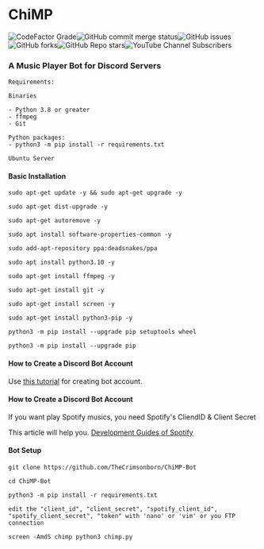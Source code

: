 # ChiMP
<img alt="CodeFactor Grade" src="https://img.shields.io/codefactor/grade/github/TheCrimsonborn/ChiMP-Bot"><img alt="GitHub commit merge status" src="https://img.shields.io/github/commit-status/TheCrimsonborn/ChiMP-Bot/master/d01be7faeaf04acd9309bab0db2310501496b600"><img alt="GitHub issues" src="https://img.shields.io/github/issues/TheCrimsonborn/ChiMP-Bot"><img alt="GitHub forks" src="https://img.shields.io/github/forks/TheCrimsonborn/ChiMP-Bot"><img alt="GitHub Repo stars" src="https://img.shields.io/github/stars/TheCrimsonborn/ChiMP-Bot"><img alt="YouTube Channel Subscribers" src="https://img.shields.io/youtube/channel/subscribers/UCjOfbpmrkaY8ziBi1k_WBRQ?style=flat">




### A Music Player Bot for Discord Servers

```
Requirements:

Binaries

- Python 3.8 or greater 
- ffmpeg
- Git 

Python packages:
- python3 -m pip install -r requirements.txt

Ubuntu Server
```
#### Basic Installation

```
sudo apt-get update -y && sudo apt-get upgrade -y

sudo apt-get dist-upgrade -y

sudo apt-get autoremove -y

sudo apt install software-properties-common -y

sudo add-apt-repository ppa:deadsnakes/ppa

sudo apt install python3.10 -y

sudo apt-get install ffmpeg -y

sudo apt-get install git -y

sudo apt-get install screen -y

sudo apt-get install python3-pip -y

python3 -m pip install --upgrade pip setuptools wheel

python3 -m pip install --upgrade pip

```

#### How to Create a Discord Bot Account

Use [this tutorial](https://www.freecodecamp.org/news/create-a-discord-bot-with-python/) for creating bot account.

#### How to Create a Discord Bot Account
If you want play Spotify musics, you need Spotify's CliendID & Client Secret

This article will help you. [Development Guides of Spotify](https://developer.spotify.com/documentation/general/guides/authorization/app-settings/)

#### Bot Setup

```
git clone https://github.com/TheCrimsonborn/ChiMP-Bot

cd ChiMP-Bot

python3 -m pip install -r requirements.txt

edit the "client_id", "client_secret", "spotify_client_id", "spotify_client_secret", "token" with 'nano' or 'vim' or you FTP connection 

screen -AmdS chimp python3 chimp.py
```

